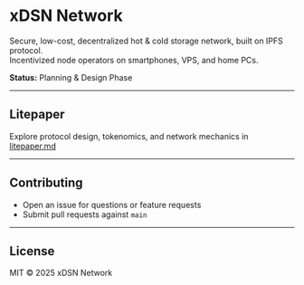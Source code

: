 # xDSN Network

Secure, low-cost, decentralized hot & cold storage network, built on IPFS protocol.  
Incentivized node operators on smartphones, VPS, and home PCs.

**Status:** Planning & Design Phase

---

## Litepaper

Explore protocol design, tokenomics, and network mechanics in [litepaper.md](./docs/litepaper.md)

---

## Contributing

- Open an issue for questions or feature requests
- Submit pull requests against `main`

---

## License

MIT © 2025 xDSN Network
